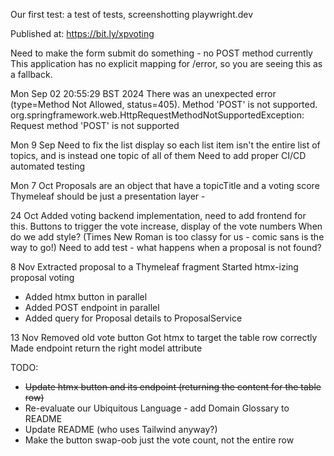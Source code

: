 Our first test: a test of tests, screenshotting playwright.dev

Published at: https://bit.ly/xpvoting

Need to make the form submit do something - no POST method currently
This application has no explicit mapping for /error, so you are seeing this as a fallback.

Mon Sep 02 20:55:29 BST 2024
There was an unexpected error (type=Method Not Allowed, status=405).
Method 'POST' is not supported.
org.springframework.web.HttpRequestMethodNotSupportedException: Request method 'POST' is not supported

Mon 9 Sep
Need to fix the list display so each list item isn't the entire list of topics, and is instead one topic of all of them
Need to add proper CI/CD automated testing

Mon 7 Oct
Proposals are an object that have a topicTitle and a voting score
Thymeleaf should be just a presentation layer -

24 Oct 
Added voting backend implementation, need to add frontend for this. Buttons to trigger the vote increase, display of the vote numbers
When do we add style? (Times New Roman is too classy for us - comic sans is the way to go!)
Need to add test - what happens when a proposal is not found? 

8 Nov
Extracted proposal to a Thymeleaf fragment
Started htmx-izing proposal voting
- Added htmx button in parallel
- Added POST endpoint in parallel
- Added query for Proposal details to ProposalService

13 Nov
Removed old vote button
Got htmx to target the table row correctly
Made endpoint return the right model attribute

TODO:
- ~~Update htmx button and its endpoint (returning the content for the table row)~~
- Re-evaluate our Ubiquitous Language - add Domain Glossary to README
- Update README (who uses Tailwind anyway?)
- Make the button swap-oob just the vote count, not the entire row
